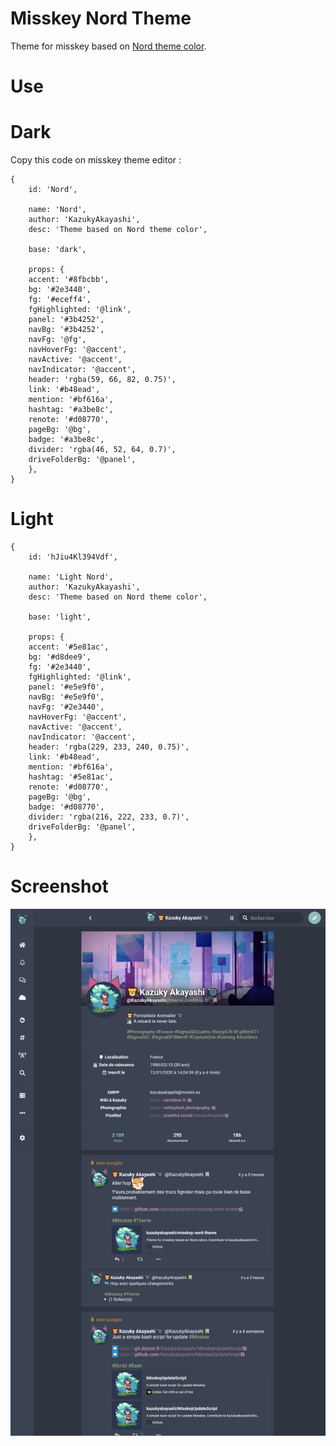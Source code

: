 # Misskey Nord Theme
Theme for misskey based on [Nord theme color](https://www.nordtheme.com/#palettes-modularity).

# Use

# Dark
Copy this code on misskey theme editor :

```
{
	id: 'Nord',

	name: 'Nord',
	author: 'KazukyAkayashi',
	desc: 'Theme based on Nord theme color',

	base: 'dark',

	props: {
	accent: '#8fbcbb',
	bg: '#2e3440',
	fg: '#eceff4',
	fgHighlighted: '@link',
	panel: '#3b4252',
	navBg: '#3b4252',
	navFg: '@fg',
	navHoverFg: '@accent',
	navActive: '@accent',
	navIndicator: '@accent',
	header: 'rgba(59, 66, 82, 0.75)',
	link: '#b48ead',
	mention: '#bf616a',
	hashtag: '#a3be8c',
	renote: '#d08770',
	pageBg: '@bg',
	badge: '#a3be8c',
	divider: 'rgba(46, 52, 64, 0.7)',
	driveFolderBg: '@panel',
	},
}
```

# Light 

```
{
	id: 'hJiu4Kl394Vdf',

	name: 'Light Nord',
	author: 'KazukyAkayashi',
	desc: 'Theme based on Nord theme color',

	base: 'light',

	props: {
	accent: '#5e81ac',
	bg: '#d8dee9',
	fg: '#2e3440',
	fgHighlighted: '@link',
	panel: '#e5e9f0',
	navBg: '#e5e9f0',
	navFg: '#2e3440',
	navHoverFg: '@accent',
	navActive: '@accent',
	navIndicator: '@accent',
	header: 'rgba(229, 233, 240, 0.75)',
	link: '#b48ead',
	mention: '#bf616a',
	hashtag: '#5e81ac',
	renote: '#d08770',
	pageBg: '@bg',
	badge: '#d08770',
	divider: 'rgba(216, 222, 233, 0.7)',
	driveFolderBg: '@panel',
	},
}
```

# Screenshot

![Dark Nord theme](misskey-nord-theme.png)
